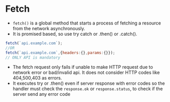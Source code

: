# Fetch

* `fetch()` is a global method that starts a process of fetching a resource from the network asynchronously.
* It is promised based, so use try catch or .then() or .catch().
```javascript
fetch(`api.example.com`);
//OR
fetch(`api.example.com`,{headers:{},params:{}});
// ONLY API is mandatory
```
* The fetch request only fails if unable to make HTTP request due to network error or bad/invalid api. It does not consider HTTP codes like 404,500,403 as errors.
* It executes try or .then() even if server response with error codes so the handler must check the `response.ok` or `response.status`, to check if the server send any error code